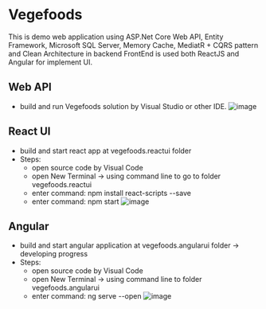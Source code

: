 # Vegefoods
This is demo web application using ASP.Net Core Web API, Entity Framework, Microsoft SQL Server, Memory Cache, MediatR + CQRS pattern and Clean Architecture in backend 
FrontEnd is used both ReactJS and Angular for implement UI.
## Web API
- build and run Vegefoods solution by Visual Studio or other IDE.
![image](https://github.com/manvominh/Vegefoods/assets/133474782/a1a96859-afbd-41c2-93f3-18e5cba4811a)
## React UI
- build and start react app at vegefoods.reactui folder
- Steps:
  * open source code by Visual Code
  * open New Terminal -> using command line to go to folder vegefoods.reactui
  * enter command: npm install react-scripts --save
  * enter command: npm start
![image](https://github.com/manvominh/Vegefoods/assets/133474782/586abb3e-aa8c-4ef8-a34a-9bae09fd08f7)

## Angular
- build and start angular application at vegefoods.angularui folder -> developing progress
- Steps:
  * open source code by Visual Code
  * open New Terminal -> using command line to folder vegefoods.angularui    
  * enter command: ng serve --open
  ![image](https://github.com/manvominh/Vegefoods/assets/133474782/9d775e90-a293-4695-b0be-8de7ec4b4270)

